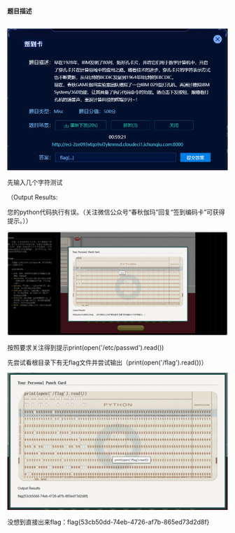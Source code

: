 **题目描述**

​    ![image-20240220160853591](./img/%E7%AD%BE%E5%88%B0%E5%8D%A1/image-20240220160853591.png)

先输入几个字符测试

（Output Results:

您的python代码执行有误。（关注微信公众号“春秋伽玛”回复“签到编码卡”可获得提示。））

![image-20240220160858677](./img/%E7%AD%BE%E5%88%B0%E5%8D%A1/image-20240220160858677.png)

按照要求关注得到提示print(open('/etc/passwd').read())

先尝试看根目录下有无flag文件并尝试输出（print(open('/flag').read())）

![image-20240220160904586](./img/%E7%AD%BE%E5%88%B0%E5%8D%A1/image-20240220160904586.png)

没想到直接出来flag：flag{53cb50dd-74eb-4726-af7b-865ed73d2d8f}

